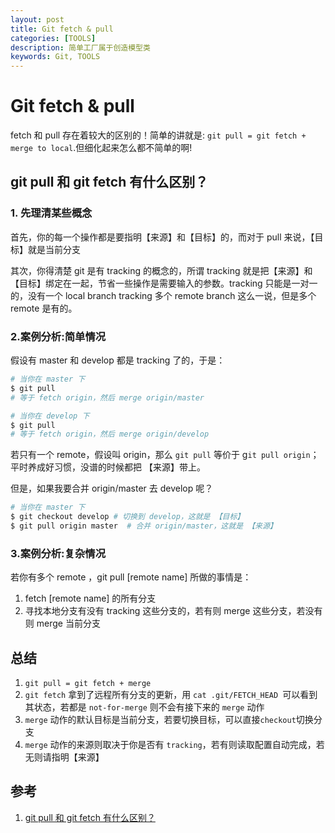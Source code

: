 ```yaml
---
layout: post
title: Git fetch & pull
categories: [TOOLS]
description: 简单工厂属于创造模型类
keywords: Git, TOOLS
---
```


# Git fetch & pull
fetch 和 pull 存在着较大的区别的！简单的讲就是: `git pull = git fetch + merge to local`.但细化起来怎么都不简单的啊!


## git pull 和 git fetch 有什么区别？

### 1. 先理清某些概念
首先，你的每一个操作都是要指明【来源】和【目标】的，而对于 pull 来说，【目标】就是当前分支

其次，你得清楚 git 是有 tracking 的概念的，所谓 tracking 就是把【来源】和【目标】绑定在一起，节省一些操作是需要输入的参数。tracking 只能是一对一的，没有一个 local branch tracking 多个 remote branch 这么一说，但是多个 remote 是有的。

### 2.案例分析:简单情况
假设有 master 和 develop 都是 tracking 了的，于是：

```sh
# 当你在 master 下
$ git pull
# 等于 fetch origin，然后 merge origin/master

# 当你在 develop 下
$ git pull
# 等于 fetch origin，然后 merge origin/develop
```

若只有一个 remote，假设叫 origin，那么 `git pull` 等价于 g`it pull origin`；平时养成好习惯，没谱的时候都把 【来源】带上。


但是，如果我要合并 origin/master 去 develop 呢？

```sh
# 当你在 master 下
$ git checkout develop # 切换到 develop，这就是 【目标】
$ git pull origin master  # 合并 origin/master，这就是 【来源】
```


### 3.案例分析:复杂情况
若你有多个 remote ，git pull [remote name] 所做的事情是：

1. fetch [remote name] 的所有分支
2. 寻找本地分支有没有 tracking 这些分支的，若有则 merge 这些分支，若没有则 merge 当前分支

## 总结

1. `git pull = git fetch + merge`
2. `git fetch` 拿到了远程所有分支的更新，用 `cat .git/FETCH_HEAD `可以看到其状态，若都是 `not-for-merge` 则不会有接下来的 `merge` 动作
3. `merge` 动作的默认目标是当前分支，若要切换目标，可以直接`checkout`切换分支
4. `merge` 动作的来源则取决于你是否有 `tracking`，若有则读取配置自动完成，若无则请指明【来源】

## 参考
1. [git pull 和 git fetch 有什么区别？](https://ruby-china.org/topics/15729)